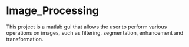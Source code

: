 # Image_Processing

This project is a matlab gui that allows the user to perform various operations on images, such as filtering, segmentation, enhancement and transformation.
